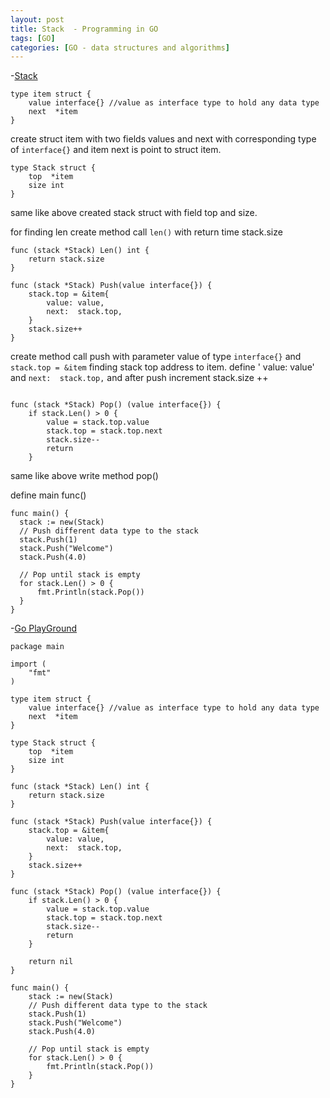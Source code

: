 ```yaml
---
layout: post
title: Stack  - Programming in GO
tags: [GO]
categories: [GO - data structures and algorithms]
---
```



-[Stack](https://en.wikibooks.org/wiki/Data_Structures/Stacks_and_Queues)


```
type item struct {
	value interface{} //value as interface type to hold any data type
	next  *item
}
```
create struct item with two fields values and next with corresponding type of `interface{}` and item 
next is point to struct item.

```
type Stack struct {
	top  *item
	size int
}
```
same like above created stack struct with field top and size.

for finding len create method call `len()` with return time stack.size 


```
func (stack *Stack) Len() int {
	return stack.size
}
```

```
func (stack *Stack) Push(value interface{}) {
	stack.top = &item{
		value: value,
		next:  stack.top,
	}
	stack.size++
}
```
create method call push with parameter value of type `interface{}` 
and `stack.top = &item` finding stack top address to item.
define ' value: value' and `next:  stack.top,` and after push increment stack.size ++ 


```
  
func (stack *Stack) Pop() (value interface{}) {
	if stack.Len() > 0 {
		value = stack.top.value
		stack.top = stack.top.next
		stack.size--
		return
	}
  ```
  same like above write method pop()
  
  
  define main func()
  
  ```
  func main() {
	stack := new(Stack)
	// Push different data type to the stack
	stack.Push(1)
	stack.Push("Welcome")
	stack.Push(4.0)
 
	// Pop until stack is empty
	for stack.Len() > 0 {
		fmt.Println(stack.Pop())
	}
}
```  
 
-[Go PlayGround](https://play.golang.org/p/0m8oWTaofrL)
```
package main
 
import (
	"fmt"
)
 
type item struct {
	value interface{} //value as interface type to hold any data type
	next  *item
}
 
type Stack struct {
	top  *item
	size int
}
 
func (stack *Stack) Len() int {
	return stack.size
}
 
func (stack *Stack) Push(value interface{}) {
	stack.top = &item{
		value: value,
		next:  stack.top,
	}
	stack.size++
}
 
func (stack *Stack) Pop() (value interface{}) {
	if stack.Len() > 0 {
		value = stack.top.value
		stack.top = stack.top.next
		stack.size--
		return
	}
 
	return nil
}
 
func main() {
	stack := new(Stack)
	// Push different data type to the stack
	stack.Push(1)
	stack.Push("Welcome")
	stack.Push(4.0)
 
	// Pop until stack is empty
	for stack.Len() > 0 {
		fmt.Println(stack.Pop())
	}
}
```
